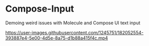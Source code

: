 # Compose-Input
Demoing weird issues with Molecule and Compose UI text input

https://user-images.githubusercontent.com/1245751/182052554-393887e4-5e00-4d5e-8a75-d1b88a415f4c.mp4

